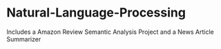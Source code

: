 # Natural-Language-Processing
Includes a Amazon Review Semantic Analysis Project and a News Article Summarizer
